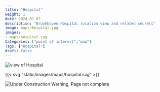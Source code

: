 ```yaml
---
title: "Hospital"
weight: 1
date: 2024-01-02
description: "Brookhaven Hospital location view and related secrets"
image: maps/hospital.jpg
images: 
- maps/hospital.jpg
Categories: ["point of interest","map"]
Tags: ["Hospital"]
draft: false
--- 
```



<!-- ![LOC PIC]() -->

![view of Hospital](/images/maps/hospital.jpg)

{{< svg "static/images/maps/hospital.svg" >}}

![Under Construction Warning, Page not complete](/images/under_construction.png)

<!-- <hr style="background-color: #28b44c" size=8>

### CaseBook Items

- [URL](/)

<hr style="background-color: #28b44c" size=8>

### Quests

- [URL](/) -->